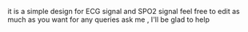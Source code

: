 it is a simple design for ECG signal and SPO2 signal feel free to edit as much as you want 
for any queries ask me , I'll be glad to help
